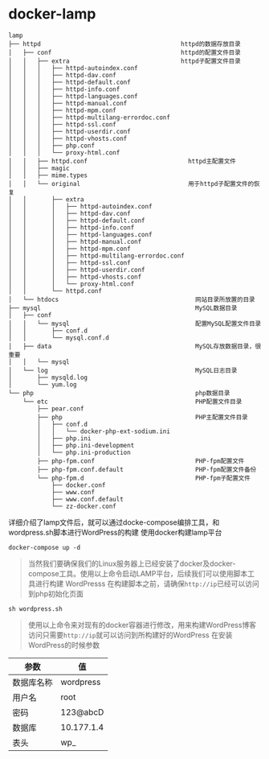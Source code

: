 # docker-lamp

```shell
lamp
├── httpd                                       httpd的数据存放目录
│   ├── conf                                    httpd的配置文件目录
│   │   ├── extra                               httpd子配置文件目录
│   │   │   ├── httpd-autoindex.conf
│   │   │   ├── httpd-dav.conf
│   │   │   ├── httpd-default.conf
│   │   │   ├── httpd-info.conf
│   │   │   ├── httpd-languages.conf
│   │   │   ├── httpd-manual.conf
│   │   │   ├── httpd-mpm.conf
│   │   │   ├── httpd-multilang-errordoc.conf
│   │   │   ├── httpd-ssl.conf
│   │   │   ├── httpd-userdir.conf
│   │   │   ├── httpd-vhosts.conf
│   │   │   ├── php.conf
│   │   │   └── proxy-html.conf
│   │   ├── httpd.conf                            httpd主配置文件
│   │   ├── magic
│   │   ├── mime.types
│   │   └── original                              用于httpd子配置文件的恢复
│   │       ├── extra
│   │       │   ├── httpd-autoindex.conf
│   │       │   ├── httpd-dav.conf
│   │       │   ├── httpd-default.conf
│   │       │   ├── httpd-info.conf
│   │       │   ├── httpd-languages.conf
│   │       │   ├── httpd-manual.conf
│   │       │   ├── httpd-mpm.conf
│   │       │   ├── httpd-multilang-errordoc.conf
│   │       │   ├── httpd-ssl.conf
│   │       │   ├── httpd-userdir.conf
│   │       │   ├── httpd-vhosts.conf
│   │       │   └── proxy-html.conf
│   │       └── httpd.conf
│   └── htdocs                                      网站目录所放置的目录
├── mysql                                           MySQL数据目录
│   ├── conf
│   │   └── mysql                                   配置MySQL配置文件目录
│   │       ├── conf.d
│   │       └── mysql.conf.d
│   ├── data                                        MySQL存放数据目录，很重要
│   │   └── mysql
│   └── log                                         MySQL日志目录
│       ├── mysqld.log
│       └── yum.log
└── php                                             php数据目录
    └── etc                                         PHP配置文件目录
        ├── pear.conf
        ├── php                                     PHP主配置文件目录
        │   ├── conf.d
        │   │   └── docker-php-ext-sodium.ini
        │   ├── php.ini
        │   ├── php.ini-development
        │   └── php.ini-production
        ├── php-fpm.conf                            PHP-fpm配置文件
        ├── php-fpm.conf.default                    PHP-fpm配置文件备份
        └── php-fpm.d                               PHP-fpm子配置文件
            ├── docker.conf
            ├── www.conf
            ├── www.conf.default
            └── zz-docker.conf
```

详细介绍了lamp文件后，就可以通过docke-compose编排工具，和wordpress.sh脚本进行WordPress的构建
使用docker构建lamp平台
```shell
docker-compose up -d
```
> 当然我们要确保我们的Linux服务器上已经安装了docker及docker-compose工具。使用以上命令启动LAMP平台，后续我们可以使用脚本工具进行构建 WordPresss
在构建脚本之前，请确保`http://ip`已经可以访问到php初始化页面
>
```shell
sh wordpress.sh
```
> 使用以上命令来对现有的docker容器进行修改，用来构建WordPress博客
访问只需要`http://ip`就可以访问到所构建好的WordPress
在安装WordPress的时候参数
>
|  参数   | 值  |
|  ----  | ----  |
| 数据库名称  | wordpress |
| 用户名  | root |
| 密码  |   123@abcD|
| 数据库 | 10.177.1.4 |
| 表头 |    wp_     |
